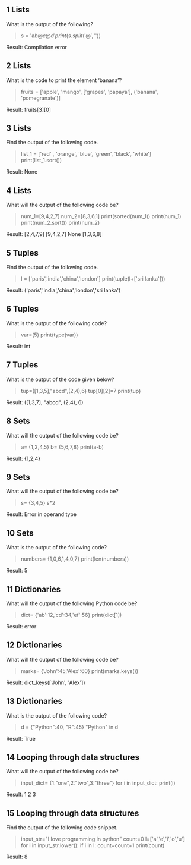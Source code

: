 ## 1 Lists
What is the output of the following?

> s = 'a$b@c@d'
> print(s.split('@','$'))

Result: Compilation error

## 2 Lists
What is the code to print the element ‘banana’?

> fruits = ['apple', 'mango', ['grapes', 'papaya'], ('banana', 'pomegranate')]

Result: fruits[3][0]

## 3 Lists
Find the output of the following code.

> list_1 = ['red' , 'orange', 'blue', 'green', 'black', 'white']
> print(list_1.sort())

Result: None

## 4 Lists
What will the output of the following code be?

> num_1=[9,4,2,7]
> num_2=[8,3,6,1]
> print(sorted(num_1))
> print(num_1)
> print(num_2.sort())
> print(num_2)

Result:
[2,4,7,9]
[9,4,2,7]
None
[1,3,6,8]

## 5 Tuples
Find the output of the following code.

> l = ['paris','india','china','london']
> print(tuple(l+['sri lanka']))

Result: ('paris','india','china','london','sri lanka')

## 6 Tuples
What is the output of the following code?

> var=(5)
> print(type(var))

Result: int

## 7 Tuples
What is the output of the code given below?

> tup=([1,3,5],"abcd",(2,4),6)
> tup[0][2]=7
> print(tup)

Result: ([1,3,7], "abcd", (2,4), 6)

## 8 Sets
What will the output of the following code be?

> a= {1,2,4,5}
> b= {5,6,7,8}
> print(a-b)

Result: {1,2,4}

## 9 Sets
What will the output of the following code be?

> s= {3,4,5}
> s*2

Result: Error in operand type

## 10 Sets
What is the output of the following code?

> numbers= {1,0,6,1,4,0,7}
> print(len(numbers))

Result: 5

## 11 Dictionaries
What will the output of the following Python code be?

> dict= {'ab':12,'cd':34,'ef':56}
> print(dict[1])

Result: error

## 12 Dictionaries
What will the output of the following code be?  

> marks= {'John':45,'Alex':60}
> print(marks.keys())

Result: dict_keys(['John', 'Alex'])

## 13 Dictionaries
What is the output of the following code?

> d = {"Python":40, "R":45}
> "Python" in d

Result: True

## 14 Looping through data structures
What will the output of the following code be?

> input_dict= {1:"one",2:"two",3:"three"}
> for i in input_dict:
>   print(i)

Result:
1
2
3

## 15 Looping through data structures
Find the output of the following code snippet.

> input_str="I love programming in python"
> count=0
> l=['a','e','i','o','u']
> for i in input_str.lower():
>   if i in l:
>   	count=count+1
> print(count)

Result: 8